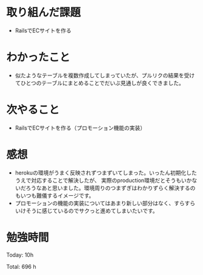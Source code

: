 # 取り組んだ課題
- RailsでECサイトを作る

# わかったこと
- 似たようなテーブルを複数作成してしまっていたが、プルリクの結果を受けてひとつのテーブルにまとめることでだいぶ見通しが良くできました。
  
# 次やること
- RailsでECサイトを作る（プロモーション機能の実装）

# 感想
- herokuの環境がうまく反映されずつまずいてしまった。いったん初期化したうえで対応することで解決したが、
実際のproduction環境だとそうもいかないだろうなあと思いました。環境周りのつまずぎはわかりずらく解決するのもいつも難儀するイメージです。
- プロモーションの機能の実装についてはあまり新しい部分はなく、すらすらいけそうに感じているのでサクっと進めてしまいたいです。

# 勉強時間
Today: 10h

Total: 696 h
